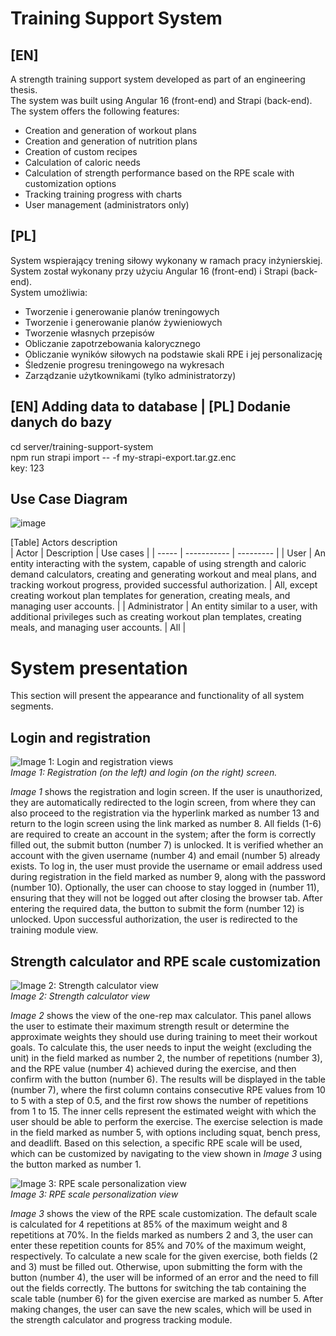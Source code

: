 # Training Support System

## [EN]
A strength training support system developed as part of an engineering thesis.  
The system was built using Angular 16 (front-end) and Strapi (back-end).  
The system offers the following features:
* Creation and generation of workout plans
* Creation and generation of nutrition plans
* Creation of custom recipes
* Calculation of caloric needs
* Calculation of strength performance based on the RPE scale with customization options
* Tracking training progress with charts
* User management (administrators only)

## [PL]
System wspierający trening siłowy wykonany w ramach pracy inżynierskiej.  
System został wykonany przy użyciu Angular 16 (front-end) i Strapi (back-end).  
System umożliwia:
* Tworzenie i generowanie planów treningowych
* Tworzenie i generowanie planów żywieniowych
* Tworzenie własnych przepisów
* Obliczanie zapotrzebowania kalorycznego
* Obliczanie wyników siłowych na podstawie skali RPE i jej personalizację
* Śledzenie progresu treningowego na wykresach
* Zarządzanie użytkownikami (tylko administratorzy)

## [EN] Adding data to database | [PL] Dodanie danych do bazy
cd server/training-support-system  
npm run strapi import -- -f my-strapi-export.tar.gz.enc  
key: 123

## Use Case Diagram
![image](https://github.com/user-attachments/assets/40c08d57-9ad2-43e0-9c6f-32e05b796144)  

[Table] Actors description  
| Actor | Description | Use cases |
| ----- | ----------- | --------- |
| User | An entity interacting with the system, capable of using strength and caloric demand calculators, creating and generating workout and meal plans, and tracking workout progress, provided successful authorization. | All, except creating workout plan templates for generation, creating meals, and managing user accounts. |
| Administrator | An entity similar to a user, with additional privileges such as creating workout plan templates, creating meals, and managing user accounts. | All |

# System presentation
This section will present the appearance and functionality of all system segments.

## Login and registration
![Image 1: Login and registration views](https://github.com/user-attachments/assets/4b4b6049-580e-41e9-8c60-3b51b8aabcd3)  
*Image 1: Registration (on the left) and login (on the right) screen.*  

*Image 1* shows the registration and login screen. If the user is unauthorized, they are automatically redirected to the login screen, from where they can also proceed to the registration via the hyperlink marked as number 13 and return to the login screen using the link marked as number 8. All fields (1-6) are required to create an account in the system; after the form is correctly filled out, the submit button (number 7) is unlocked. It is verified whether an account with the given username (number 4) and email (number 5) already exists. To log in, the user must provide the username or email address used during registration in the field marked as number 9, along with the password (number 10). Optionally, the user can choose to stay logged in (number 11), ensuring that they will not be logged out after closing the browser tab. After entering the required data, the button to submit the form (number 12) is unlocked. Upon successful authorization, the user is redirected to the training module view.

## Strength calculator and RPE scale customization

![Image 2: Strength calculator view](https://github.com/user-attachments/assets/a3d34e5f-d284-449e-bac6-6a75aa2fa774)  
*Image 2: Strength calculator view*  

*Image 2* shows the view of the one-rep max calculator. This panel allows the user to estimate their maximum strength result or determine the approximate weights they should use during training to meet their workout goals. To calculate this, the user needs to input the weight (excluding the unit) in the field marked as number 2, the number of repetitions (number 3), and the RPE value (number 4) achieved during the exercise, and then confirm with the button (number 6). The results will be displayed in the table (number 7), where the first column contains consecutive RPE values from 10 to 5 with a step of 0.5, and the first row shows the number of repetitions from 1 to 15. The inner cells represent the estimated weight with which the user should be able to perform the exercise. The exercise selection is made in the field marked as number 5, with options including squat, bench press, and deadlift. Based on this selection, a specific RPE scale will be used, which can be customized by navigating to the view shown in *Image 3* using the button marked as number 1.  
  
![Image 3: RPE scale personalization view](https://github.com/user-attachments/assets/e04d3c2f-787b-446b-baac-8ba4456c53f2)  
*Image 3: RPE scale personalization view*  

*Image 3* shows the view of the RPE scale customization. The default scale is calculated for 4 repetitions at 85% of the maximum weight and 8 repetitions at 70%. In the fields marked as numbers 2 and 3, the user can enter these repetition counts for 85% and 70% of the maximum weight, respectively. To calculate a new scale for the given exercise, both fields (2 and 3) must be filled out. Otherwise, upon submitting the form with the button (number 4), the user will be informed of an error and the need to fill out the fields correctly. The buttons for switching the tab containing the scale table (number 6) for the given exercise are marked as number 5. After making changes, the user can save the new scales, which will be used in the strength calculator and progress tracking module.

